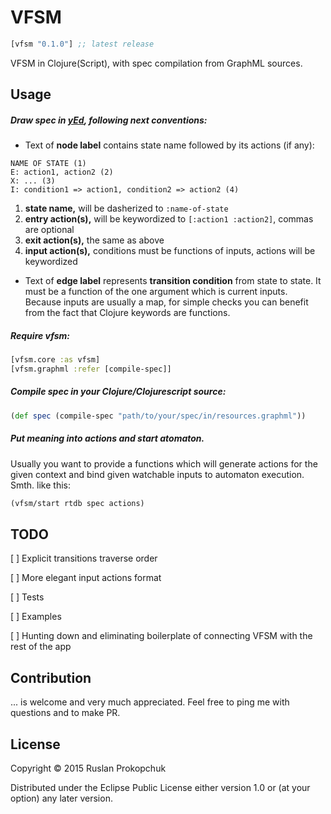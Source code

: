 # VFSM

[](dependency)
```clojure
[vfsm "0.1.0"] ;; latest release
```
[](/dependency)

VFSM in Clojure(Script), with spec compilation from GraphML sources.

## Usage

##### Draw spec in [yEd][1], following next conventions:

* Text of **node label** contains state name followed by its actions (if any):
```
NAME OF STATE (1)
E: action1, action2 (2)
X: ... (3)
I: condition1 => action1, condition2 => action2 (4)
```
1. **state name,** will be dasherized to `:name-of-state`
2. **entry action(s),** will be keywordized to `[:action1 :action2]`, commas are optional
3. **exit action(s),** the same as above
4. **input action(s),** conditions must be functions of inputs, actions will be keywordized

* Text of **edge label** represents **transition condition** from state to state.
It must be a function of the one argument which is current inputs.
Because inputs are usually a map, for simple checks you can benefit from the fact that Clojure keywords are functions.

##### Require vfsm:
```clojure
[vfsm.core :as vfsm]
[vfsm.graphml :refer [compile-spec]]
```

##### Compile spec in your Clojure/Clojurescript source:
```clojure
(def spec (compile-spec "path/to/your/spec/in/resources.graphml"))
```

##### Put meaning into actions and start atomaton.
Usually you want to provide a functions which will generate actions for the given context
and bind given watchable inputs to automaton execution. Smth. like this:
```clojure
(vfsm/start rtdb spec actions)
```

## TODO

[ ] Explicit transitions traverse order

[ ] More elegant input actions format

[ ] Tests

[ ] Examples

[ ] Hunting down and eliminating boilerplate of connecting VFSM with the rest of the app

## Contribution

... is welcome and very much appreciated.
Feel free to ping me with questions and to make PR.

## License

Copyright © 2015 Ruslan Prokopchuk

Distributed under the Eclipse Public License either version 1.0 or (at
your option) any later version.

[1]: http://www.yworks.com/en/products/yfiles/yed/